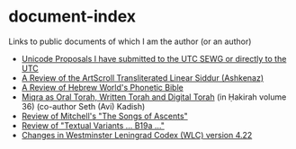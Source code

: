 # document-index
Links to public documents of which I am the author (or an author)
* [Unicode Proposals I have submitted to the UTC SEWG or directly to the UTC](https://docs.google.com/document/d/1T1wNJvEp-OGa-kOc-eCKUh9-1FGVNFuwApvTNmjBxP0/edit?usp=sharing)
* [A Review of the ArtScroll Transliterated Linear Siddur (Ashkenaz)](https://gist.github.com/bdenckla/f04699f2a9c4eccd3220751fdb233722)
* [A Review of Hebrew World's Phonetic Bible](https://gist.github.com/bdenckla/7e578526559cbbfc2d54a1bc0c827072)
* [Miqra as Oral Torah, Written Torah and Digital Torah](https://hakirah.org/vol36Kadish.pdf) (in Ḥakirah volume 36) (co-author Seth (Avi) Kadish)
* [Review of Mitchell's "The Songs of Ascents"](https://docs.google.com/document/d/1wQlELb2BDyy1VWnToQqf2uq2SU1SSVD2Fqw93GI0y8g/edit?usp=sharing)
* [Review of "Textual Variants … B19a …"](https://docs.google.com/document/d/1arLD39IEJwpfbftTMc3yExTdutDIhy6tBmha3ydFLIg/edit?usp=sharing)
* [Changes in Westminster Leningrad Codex (WLC) version 4.22](https://bdenckla.github.io/UXLC-utils/420422/)

